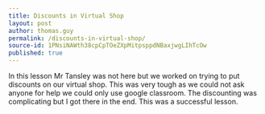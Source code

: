 ```yaml
---
title: Discounts in Virtual Shop
layout: post
author: thomas.guy
permalink: /discounts-in-virtual-shop/
source-id: 1PNsiNAWth38cpCpTOeZXpMitpsppdNBaxjwgLIhTcOw
published: true
---
```

In this lesson Mr Tansley was not here but we worked on trying to put discounts on our virtual shop. This was very tough as we could not ask anyone for help we could only use google classroom. The discounting was complicating but I got there in the end. This was a successful lesson. 

